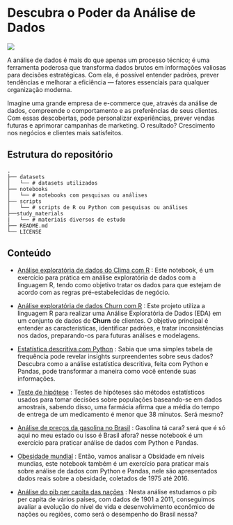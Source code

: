 # Descubra o Poder da Análise de Dados
![](https://images.datacamp.com/image/upload/v1688736364/image_d844eb0462.png)

A análise de dados é mais do que apenas um processo técnico; é uma ferramenta poderosa que transforma dados brutos em informações valiosas para decisões estratégicas. Com ela, é possível entender padrões, prever tendências e melhorar a eficiência — fatores essenciais para qualquer organização moderna.

Imagine uma grande empresa de e-commerce que, através da análise de dados, compreende o comportamento e as preferências de seus clientes. Com essas descobertas, pode personalizar experiências, prever vendas futuras e aprimorar campanhas de marketing. O resultado? Crescimento nos negócios e clientes mais satisfeitos.

## Estrutura do repositório
```plainText
.
├── datasets                
│   └── # datasets utilizados
├── notebooks
│   └── # notebooks com pesquisas ou análises
├── scripts
│   └── # scripts de R ou Python com pesquisas ou análises
├──study_materials
|   └── # materiais diversos de estudo
├── README.md    
└── LICENSE
```

## Conteúdo
- [Análise exploratória de dados do Clima com R](./notebooks/eda-tempo[R].ipynb) : Este notebook, é um exercício para prática em análise exploratória de dados com a linguagem R, tendo como objetivo tratar os dados para que estejam de acordo com as regras pré-estabelecidas de negócio.
- [Análise exploratória de dados Churn com R](./notebooks/eda-churn[R].ipynb) : Este projeto utiliza a linguagem R para realizar uma Análise Exploratória de Dados (EDA) em um conjunto de dados de **Churn** de clientes. O objetivo principal é entender as características, identificar padrões, e tratar inconsistências nos dados, preparando-os para futuras análises e modelagens.
- [Estatística descritiva com Python](./notebooks/estatistica-python.ipynb) : Sabia que uma simples tabela de frequência pode revelar insights surpreendentes sobre seus dados? Descubra como a análise estatística descritiva, feita com Python e Pandas, pode transformar a maneira como você entende suas informações.

- [Teste de hipótese](./notebooks/teste_de_hipotese-drogaria.ipynb) : Testes de hipóteses são métodos estatísticos usados para tomar decisões sobre populações baseando-se em dados amostrais, sabendo disso, uma farmácia afirma que a média do tempo de entrega de um medicamento é menor que 38 minutos. Será mesmo?

- [Análise de preços da gasolina no Brasil](./notebooks/gasolina-brasil.ipynb) : Gasolina tá cara? será que é só aqui no meu estado ou isso é Brasil afora? nesse notebook é um exercício para praticar análise de dados com Python e Pandas.

- [Obesidade mundial](./notebooks/obesity.ipynb) : Então, vamos analisar a Obsidade em níveis mundias, este notebook também é um exercício para praticar mais sobre análise de dados com Python e Pandas, nele são apresentados dados reais sobre a obesidade,  coletados de 1975 até 2016.

- [Análise do pib per capita das nações](./notebooks/pib-per-capita.ipynb) : Nesta análise estudamos o pib per capita de vários países, com dados de 1901 a 2011, conseguimos avaliar a evolução do nível de vida e desenvolvimento econômico de nações ou regiões, como será o desempenho do Brasil nessa?
